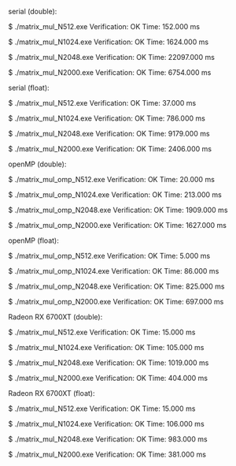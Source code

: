 serial (double):

$ ./matrix_mul_N512.exe
Verification:   OK
Time:   152.000 ms

$ ./matrix_mul_N1024.exe
Verification:   OK
Time:  1624.000 ms

$ ./matrix_mul_N2048.exe
Verification:   OK
Time: 22097.000 ms

$ ./matrix_mul_N2000.exe
Verification:   OK
Time:  6754.000 ms

serial (float):

$ ./matrix_mul_N512.exe
Verification:   OK
Time:    37.000 ms

$ ./matrix_mul_N1024.exe 
Verification:   OK
Time:   786.000 ms

$ ./matrix_mul_N2048.exe 
Verification:   OK
Time:  9179.000 ms

$ ./matrix_mul_N2000.exe 
Verification:   OK
Time:  2406.000 ms



openMP (double):

$ ./matrix_mul_omp_N512.exe 
Verification:   OK
Time:    20.000 ms

$ ./matrix_mul_omp_N1024.exe
Verification:   OK
Time:   213.000 ms

$ ./matrix_mul_omp_N2048.exe
Verification:   OK
Time:  1909.000 ms

$ ./matrix_mul_omp_N2000.exe
Verification:   OK
Time:  1627.000 ms

openMP (float):

$ ./matrix_mul_omp_N512.exe
Verification:   OK
Time:     5.000 ms

$ ./matrix_mul_omp_N1024.exe
Verification:   OK
Time:    86.000 ms

$ ./matrix_mul_omp_N2048.exe 
Verification:   OK
Time:   825.000 ms

$ ./matrix_mul_omp_N2000.exe 
Verification:   OK
Time:   697.000 ms



Radeon RX 6700XT (double):

$ ./matrix_mul_N512.exe 
Verification:   OK
Time:    15.000 ms

$ ./matrix_mul_N1024.exe
Verification:   OK
Time:   105.000 ms

$ ./matrix_mul_N2048.exe
Verification:   OK
Time:  1019.000 ms

$ ./matrix_mul_N2000.exe
Verification:   OK
Time:   404.000 ms

Radeon RX 6700XT (float):

$ ./matrix_mul_N512.exe 
Verification:   OK
Time:    15.000 ms

$ ./matrix_mul_N1024.exe
Verification:   OK
Time:   106.000 ms

$ ./matrix_mul_N2048.exe
Verification:   OK
Time:   983.000 ms

$ ./matrix_mul_N2000.exe
Verification:   OK
Time:   381.000 ms